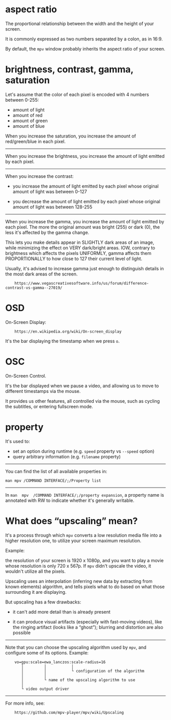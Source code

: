 # aspect ratio

The proportional relationship between the width and the height of your screen.

It is commonly expressed as two numbers separated by a colon, as in 16:9.

By default, the `mpv` window probably inherits the aspect ratio of your screen.

# brightness, contrast, gamma, saturation

Let's assume that the color of each pixel is encoded with 4 numbers between 0-255:

   - amount of light
   - amount of red
   - amount of green
   - amount of blue

When you increase  the saturation, you increase the amount  of red/green/blue in
each pixel.

---

When you  increase the brightness, you  increase the amount of  light emitted by
each pixel.

---

When you  increase the contrast:

   - you increase the  amount of light emitted by each  pixel whose original
     amount of light was between 0-127

   - you decrease the  amount of light emitted by each  pixel whose original
     amount of light was between 128-255

---

When you increase  the gamma, you increase  the amount of light  emitted by each
pixel.
The  more the  original amount  was  bright (255)  or  dark (0),  the less  it's
affected by the gamma change.

This lets  you make  details appear in  SLIGHTLY dark areas  of an  image, while
minimizing the effect on VERY dark/bright areas.
IOW, contrary  to brightness which  affects the pixels UNIFORMLY,  gamma affects
them PROPORTIONALLY to how close to 127 their current level of light.

Usually, it's  advised to increase gamma  just enough to distinguish  details in
the most dark areas of the screen.

        https://www.vegascreativesoftware.info/us/forum/difference-contrast-vs-gamma--27019/

# OSD

On-Screen Display:

        https://en.wikipedia.org/wiki/On-screen_display

It's the bar displaying the timestamp when we press `o`.

# OSC

On-Screen Control.

It's  the bar  displayed when  we pause  a  video, and  allowing us  to move  to
different timestamps via the mouse.

It provides us other features, all controlled via the mouse, such as cycling the
subtitles, or entering fullscreen mode.

# property

It's used to:

   - set an option during runtime (e.g. `speed` property vs `--speed` option)
   - query arbitrary information  (e.g. `filename` property)

---

You can find the list of all available properties in:

    man mpv /COMMAND INTERFACE/;/Property list

---

In  `man  mpv  /COMMAND INTERFACE/;/property expansion`,  a  property  name  is
annotated with RW to indicate whether it's generally writable.

# What does “upscaling” mean?

It's a process through  which `mpv` converts a low resolution  media file into a
higher resolution one, to utilize your screen maximum resolution.

Example:

the resolution  of your screen  is 1920 x  1080p, and you  want to play  a movie
whose resolution is only 720 x 567p.
If `mpv` didn't upscale the video, it wouldn't utilize all the pixels.

Upscaling uses  an interpolation  (inferring new data  by extracting  from known
elements) algorithm, and tells pixels what to do based on what those surrounding
it are displaying.

But upscaling has a few drawbacks:

   - it can't add more detail than is already present

   - it can produce visual artifacts (especially with fast-moving videos), like
     the ringing artifact (looks like a “ghost”); blurring and distortion are
     also possible

---

Note that  you can choose the  upscaling algorithm used by  `mpv`, and configure
some of its options.
Example:


        vo=gpu:scale=ewa_lanczos:scale-radius=16
           │         │           │
           │         │           └ configuration of the algorithm
           │         │
           │         └ name of the upscaling algorithm to use
           │
           └ video output driver

---

For more info, see:

        https://github.com/mpv-player/mpv/wiki/Upscaling

